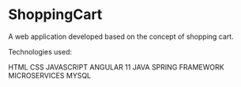 # ShoppingCart

A web application developed based on the concept of shopping cart. 

Technologies used:

HTML
CSS
JAVASCRIPT
ANGULAR 11
JAVA
SPRING FRAMEWORK
MICROSERVICES
MYSQL
